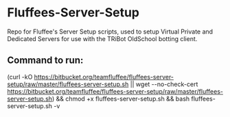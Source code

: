 # Fluffees-Server-Setup
Repo for Fluffee's Server Setup scripts, used to setup Virtual Private and Dedicated Servers for use with the TRiBot OldSchool botting client.

## Command to run:  
(curl -kO https://bitbucket.org/teamfluffee/fluffees-server-setup/raw/master/fluffees-server-setup.sh || wget --no-check-cert https://bitbucket.org/teamfluffee/fluffees-server-setup/raw/master/fluffees-server-setup.sh) && chmod +x fluffees-server-setup.sh && bash fluffees-server-setup.sh -v
